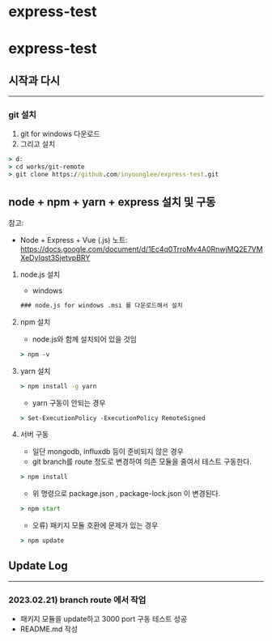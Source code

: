 # express-test
# express-test

## 시작과 다시

---

### git 설치

1. git for windows 다운로드
2. 그리고 설치

```cmd
> d:
> cd works/git-remote
> git clone https://github.com/inyounglee/express-test.git
```

## node + npm + yarn + express 설치 및 구동

참고:

* Node + Express + Vue (.js) 노트: <https://docs.google.com/document/d/1Ec4q0TrroMv4A0RnwjMQ2E7VMXeDyIqst3SjetvpBRY>

1. node.js 설치

    * windows

    ```cmd
    ### node.js for windows .msi 를 다운로드해서 설치
    ```

2. npm 설치

    * node.js와 함께 설치되어 있을 것임

    ```cmd
    > npm -v 
    ```

3. yarn 설치

    ```cmd
    > npm install -g yarn
    ```

    * yarn 구동이 안되는 경우

    ```cmd
    > Set-ExecutionPolicy -ExecutionPolicy RemoteSigned
    ```

4. 서버 구동

    * 일단 mongodb, influxdb 등이 준비되지 않은 경우
    * git branch를 route 정도로 변경하여 의존 모듈을 줄여서 테스트 구동한다.

    ```cmd
    > npm install
    ```

    * 위 명령으로 package.json , package-lock.json 이 변경된다.

    ```cmd
    > npm start
    ```

    * 오류) 패키지 모듈 호환에 문제가 있는 경우

    ```cmd
    > npm update
    ```

## Update Log

---

### 2023.02.21) branch route 에서 작업

* 패키지 모듈을 update하고 3000 port 구동 테스트 성공
* README.md 작성
